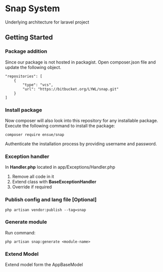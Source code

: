 # Snap System
Underlying architecture for laravel project

## Getting Started
### Package addition
Since our package is not hosted in packagist. Open composer.json file and update the following object.
```
"repositories": [
    {
        "type": "vcs",
        "url": "https://bitbucket.org/LYWL/snap.git"
    }
]
```

### Install package
Now composer will also look into this repository for any installable package. Execute the following command to install the package:
```
composer require ensue/snap
```
Authenticate the installation process by providing username and password.

### Exception handler
In **Handler.php** located in app/Exceptions/Handler.php 
1. Remove all code in it
2. Extend class with **BaseExceptionHandler**
3. Override if required

### Publish config and lang file [Optional]
```
php artisan vendor:publish --tag=snap
```

### Generate module
Run command:
```
php artisan snap:generate <module-name>
```

### Extend Model
Extend model form the AppBaseModel
